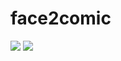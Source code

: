 # face2comic

<img src=https://github.com/vary10/face2comic/blob/master/res_ar.gif>
<img src=https://github.com/vary10/face2comic/blob/master/res_ra.gif>